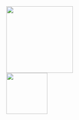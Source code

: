 

<a href="https://youtube.com">
<span>
<img height="175em" src="https://github-readme-stats.vercel.app/api?username=LOFICAT1&count_private=true&show_icons=true&theme=midnight-purple&hide_border=true" />
<br>
<img height="108em" src="https://github-readme-stats.vercel.app/api/top-langs/?username=LOFICAT1&layout=compact&langs_count=8&theme=midnight-purple&hide_border=true&hide_title=true" />
</span>
</a>
